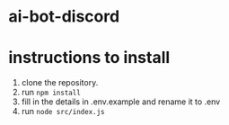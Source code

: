 # ai-bot-discord

# instructions to install

1. clone the repository.
2. run `npm install`
3. fill in the details in .env.example and rename it to .env
4. run `node src/index.js`
